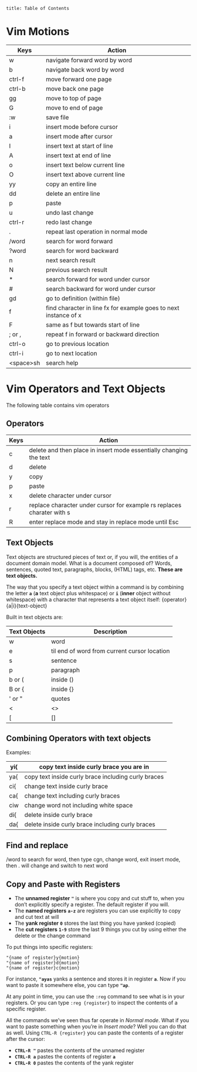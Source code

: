 ```toc
title: Table of Contents
```
# Vim Motions

| **Keys**   | **Action**                                                       |
| ---------- | ---------------------------------------------------------------- |
| w          | navigate forward word by word                                    |
| b          | navigate back word by word                                       |
| ctrl-f     | move forward one page                                            |
| ctrl-b     | move back one page                                               |
| gg         | move to top of page                                              |
| G          | move to end of page                                              |
| :w         | save file                                                        |
| i          | insert mode before cursor                                        |
| a          | insert mode after cursor                                         |
| I          | insert text at start of line                                     |
| A          | insert text at end of line                                       |
| o          | insert text below current line                                   |
| O          | insert text above current line                                   |
| yy         | copy an entire line                                              |
| dd         | delete an entire line                                            |
| p          | paste                                                            |
| u          | undo last change                                                 |
| ctrl-r     | redo last change                                                 |
| .          | repeat last operation in normal mode                             |
| /word      | search for word forward                                          |
| ?word      | search for word backward                                         |
| n          | next search result                                               |
| N          | previous search result                                           |
| *          | search forward for word under cursor                             |
| #          | search backward for word under cursor                            |
| gd         | go to definition (within file)                                   |
| f          | find character in line fx for example goes to next instance of x |
| F          | same as f but towards start of line                              |
| ; or ,     | repeat f in forward or backward direction                        |
| ctrl-o     | go to previous location                                          |
| ctrl-i     | go to next location                                              |
| <space\>sh | search help                                                      |

# Vim Operators and Text Objects
The following table contains vim operators
## Operators

| **Keys** | **Action**                                                             |
| -------- | ---------------------------------------------------------------------- |
| c        | delete and then place in insert mode essentially changing the text     |
| d        | delete                                                                 |
| y        | copy                                                                   |
| p        | paste                                                                  |
| x        | delete character under cursor                                          |
| r        | replace character under cursor for example rs replaces charater with s |
| R        | enter replace mode and stay in replace mode until Esc                  |
## Text Objects
Text objects are structured pieces of text or, if you will, the entities of a document domain model. What is a document composed of? Words, sentences, quoted text, paragraphs, blocks, (HTML) tags, etc. **These are text objects.**

The way that you specify a text object within a command is by combining the letter **`a`** (**a** text object plus whitespace) or **`i`** (**inner** object without whitespace) with a character that represents a text object itself: {operator}{a|i}{text-object}

Built in text objects are:

| **Text Objects** | **Description**                              |
| ---------------- | -------------------------------------------- |
| w                | word                                         |
| e                | til end of word from current cursor location |
| s                | sentence                                     |
| p                | paragraph                                    |
| b or (           | inside ()                                    |
| B or {           | inside {}                                    |
| ' or "           | quotes                                       |
| <                | <>                                           |
| [                | []                                           |
## Combining Operators with text objects
Examples:

| yi{ | copy text inside curly brace you are in             |
| --- | --------------------------------------------------- |
| ya{ | copy text inside curly brace including curly braces |
| ci{ | change text inside curly brace                      |
| ca{ | change text including curly braces                  |
| ciw | change word not including white space               |
| di{ | delete inside curly brace                           |
| da{ | delete inside curly brace including curly braces    |
## Find and replace
/word to search for word, then type cgn, change word, exit insert mode, then . will change and switch to next word

## Copy and Paste with Registers
- The **unnamed register** **`"`** is where you copy and cut stuff to, when you don’t explicitly specify a register. The default register if you will.
- The **named registers** **`a-z`** are registers you can use explicitly to copy and cut text at will
- The **yank register** **`0`** stores the last thing you have yanked (copied)
- The **cut registers** **`1-9`** store the last 9 things you cut by using either the delete or the change command

To put things into specific registers:
```
"{name of register}y{motion}
"{name of register}d{motion}
"{name of register}c{motion}
```
For instance, **`"ayas`** yanks a sentence and stores it in register **`a`**. Now if you want to paste it somewhere else, you can type **`"ap`**.

At any point in time, you can use the `:reg` command to see what is in your registers. Or you can type `:reg {register}` to inspect the contents of a specific register.

All the commands we’ve seen thus far operate in _Normal mode_. What if you want to paste something when you’re in _Insert mode_? Well you can do that as well. Using `CTRL-R {register}` you can paste the contents of a register after the cursor:

- **`CTRL-R "`** pastes the contents of the unnamed register
- **`CTRL-R a`** pastes the contents of register **`a`**
- **`CTRL-R 0`** pastes the contents of the yank register

